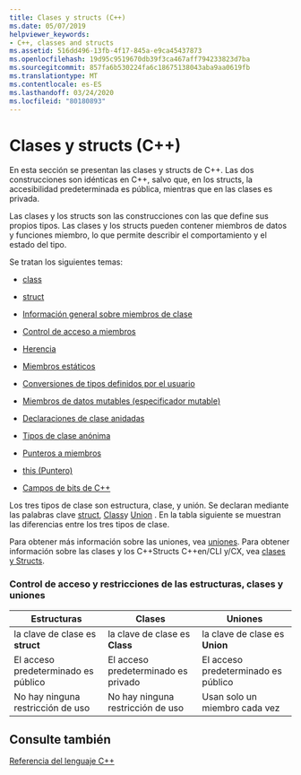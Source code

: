 ```yaml
---
title: Clases y structs (C++)
ms.date: 05/07/2019
helpviewer_keywords:
- C++, classes and structs
ms.assetid: 516dd496-13fb-4f17-845a-e9ca45437873
ms.openlocfilehash: 19d95c9519670db39f3ca467aff794233823d7ba
ms.sourcegitcommit: 857fa6b530224fa6c18675138043aba9aa0619fb
ms.translationtype: MT
ms.contentlocale: es-ES
ms.lasthandoff: 03/24/2020
ms.locfileid: "80180893"
---
```

# <a name="classes-and-structs-c"></a>Clases y structs (C++)

En esta sección se presentan las clases y structs de C++. Las dos construcciones son idénticas en C++, salvo que, en los structs, la accesibilidad predeterminada es pública, mientras que en las clases es privada.

Las clases y los structs son las construcciones con las que define sus propios tipos. Las clases y los structs pueden contener miembros de datos y funciones miembro, lo que permite describir el comportamiento y el estado del tipo.

Se tratan los siguientes temas:

- [class](../cpp/class-cpp.md)

- [struct](../cpp/struct-cpp.md)

- [Información general sobre miembros de clase](../cpp/class-member-overview.md)

- [Control de acceso a miembros](../cpp/member-access-control-cpp.md)

- [Herencia](../cpp/inheritance-cpp.md)

- [Miembros estáticos](../cpp/static-members-cpp.md)

- [Conversiones de tipos definidos por el usuario](../cpp/user-defined-type-conversions-cpp.md)

- [Miembros de datos mutables (especificador mutable)](../cpp/mutable-data-members-cpp.md)

- [Declaraciones de clase anidadas](../cpp/nested-class-declarations.md)

- [Tipos de clase anónima](../cpp/anonymous-class-types.md)

- [Punteros a miembros](../cpp/pointers-to-members.md)

- [this (Puntero)](../cpp/this-pointer.md)

- [Campos de bits de C++](../cpp/cpp-bit-fields.md)

Los tres tipos de clase son estructura, clase, y unión. Se declaran mediante las palabras clave [struct](../cpp/struct-cpp.md), [Class](../cpp/class-cpp.md)y [Union](../cpp/unions.md) . En la tabla siguiente se muestran las diferencias entre los tres tipos de clase.

Para obtener más información sobre las uniones, vea [uniones](../cpp/unions.md). Para obtener información sobre las clases y los C++Structs C++en/CLI y/CX, vea [clases y Structs](../extensions/classes-and-structs-cpp-component-extensions.md).

### <a name="access-control-and-constraints-of-structures-classes-and-unions"></a>Control de acceso y restricciones de las estructuras, clases y uniones

|Estructuras|Clases|Uniones|
|----------------|-------------|------------|
|la clave de clase es **struct**|la clave de clase es **Class**|la clave de clase es **Union**|
|El acceso predeterminado es público|El acceso predeterminado es privado|El acceso predeterminado es público|
|No hay ninguna restricción de uso|No hay ninguna restricción de uso|Usan solo un miembro cada vez|

## <a name="see-also"></a>Consulte también

[Referencia del lenguaje C++](../cpp/cpp-language-reference.md)
